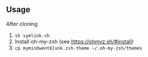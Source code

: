 ## Usage

After cloning 
1. `sh symlink.sh`
2. Install oh-my-zsh (see https://ohmyz.sh/#install)
3. `cp mymindwentblvnk.zsh-theme ~/.oh-my-zsh/themes`
